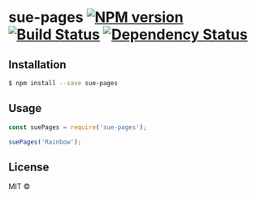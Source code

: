 # sue-pages [![NPM version][npm-image]][npm-url] [![Build Status][travis-image]][travis-url] [![Dependency Status][daviddm-image]][daviddm-url]
> 

## Installation

```sh
$ npm install --save sue-pages
```

## Usage

```js
const suePages = require('sue-pages');

suePages('Rainbow');
```
## License

MIT © []()


[npm-image]: https://badge.fury.io/js/sue-pages.svg
[npm-url]: https://npmjs.org/package/sue-pages
[travis-image]: https://travis-ci.com//sue-pages.svg?branch=master
[travis-url]: https://travis-ci.com//sue-pages
[daviddm-image]: https://david-dm.org//sue-pages.svg?theme=shields.io
[daviddm-url]: https://david-dm.org//sue-pages
